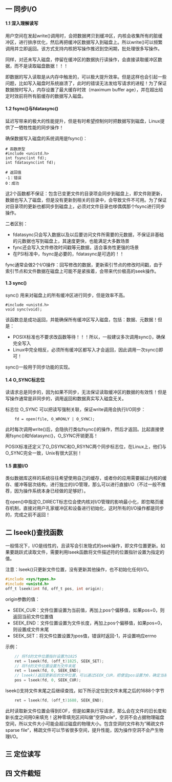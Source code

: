 ## 一 同步I/O

#### 1.1 深入理解读写

用户空间在发起write()调用时，会把数据拷贝到缓冲区，内核会收集所有的脏缓冲区，进行排序优化，然后再把缓冲区数据写入到磁盘上。所以write()可以频繁调用并立即返回。该方式支持内核把写操作推迟到空闲期，批处理很多写操作。  

同样，对还未写入磁盘，停留在缓冲区的数据执行读操作，会直接读取缓冲区数据，而不是读取磁盘数据！！！  

即数据的写入读取是从内存中触发的，可以极大提升效率。但是这样也会引起一些问题，比如写入磁盘时系统崩溃了，此时的错误无法发给写请求的进程！为了保证数据按时写入，内存设置了最大缓存时效（maximum buffer age），并在超出给定时效前将所有脏缓存的数据写入磁盘。  

#### 1.2 fsync()与fdatasync()

延迟写带来的极大的性能提升，但是有时希望控制何时把数据写到磁盘，Linux提供了一牺牲性能的同步操作！  

确保数据写入磁盘的系统调用是fsync()：
```
# 函数原型
#include <unistd.h>
int fsync(int fd);
int fdatasync(int fd);

# 返回值
-1：错误
0：成功
```

这2个函数都不保证：包含已变更文件的目录项会同步到磁盘上，即文件刚更新，数据也写入了磁盘，但是没有更新到相关的目录中，会导致文件不可用。为了保证对目录项的更新也都同步到磁盘上，必须对文件目录也嗲偶偶那个fsync进行同步操作。  

二者区别：
- fdatasync只会写入数据以及以后要访问文件所需要的元数据，不保证非基础的元数据也写到磁盘上，其速度更快，也能满足大多数场景
- fync还会写入文件修改时间戳等元数据，适合事务性更强的场景
- 在PSI标准中，fsync是必要的，fdatasync是可选的！！

fync通常会做2个I/O操作：回写修改的数据，更新索引节点的修改时间戳，由于索引节点和文件数据在磁盘上可能不是紧挨着，会带来代价极高的seek操作。

#### 1.3 sync()

sync() 用来对磁盘上的所有缓冲区进行同步，但是效率不高。
```
#include <unistd.h>
void sync(void);
```

该函数总是成功返回，并能确保所有缓冲区写入磁盘，包括：数据、元数据！但是：
- POSIX标准也不要求改函数等待！！！所以，一般建议多次调用sync()，确保完全写入
- Linux中完全相反，必须所有缓冲区都写入才会返回，因此调用一次sync()即可！

sync()一般用于同步功能的实现。

#### 1.4 O_SYNC标志位

读请求总是同步的，因为如果不同步，无法保证读取缓冲区的数据的有效性！但是写操作通常是非同步的，调用返回和数据真实写入磁盘无关。  

标志位 O_SYNC 可以把读写强制关联，保证write调用会执行I/O同步：
```
    fd = open(file, O_WRONLY | O_SYNC);
```

此时每次调用write()后，会隐执行类似fsync()的操作，然后才返回。比起直接使用fsync()和fdatasync()，O_SYNC开销更高！

POSIX标准还定义了O_DSYNC和O_RSYNC两个同步标志位，在Linux上，他们与O_SYNC完全一致，Unix有很大区别！

#### 1.5 直接I/O

类似数据库这样的系统往往希望使用自己的缓存，或者你的应用需要越过内核的缓存、缓冲等层次结构，进行独立的I/O管理，那么可以进行直接I/O（不过一般不推荐，因为操作系统本身已经做的足够好）。  

在open()中指定O_DIRECT标志位会使内核对I/O管理的影响最小化，即忽略页缓存机制，直接对用户孔家缓冲区和设备进行初始化，这时所有的I/O操作都是同步的，完成之前不返回！  

## 二 lseek()查找函数

一般情况下，I/O是线性的，且读写会引发隐式的seek操作，即文件位置更新。如果要跳跃式读取文件，需要利用lseek函数将文件描述符的位置指针设置为指定的值。  

注意：lseek()只更新文件位置，没有更新其他操作，也不初始化任何I/O。  

```c
#include <sys/types.h>
#include <unistd.h>
off_t lseek(int fd, off_t pos, int origin);
```

origin参数的值：
- SEEK_CUR：文件位置设置为当前值，再加上pos个偏移值，如果pos=0，则返回当前文件位置值
- SEEK_END：文件位置设置为文件长度，再加上pos个偏移值，如果pos=0，则设置成文件末尾
- SEEK_SET：将文件位置设置为pos值，错误时返回-1，并设置响应errno

示例：
```c
    // 将fd的文件位置指针设置为1825
    ret = lseek(fd, (off_t)1825, SEEK_SET);
    // 将fd的文件位置设置为文件末尾
    ret = lseek(fd, 0, SEEK_END);
    // lseek()返回更新后的文件位置，可以通过SEEK_CUR，把便宜pos设置为0，确定当前文件位置
    pos = lseek(fd, 0, SEEK_CUR);
```

lseek()支持文件末尾之后继续查找，如下所示定位到文件末尾之后的1688个字节
```c
    ret = lseek(fd, (off_t)1688, SEEK_END);
```
此时读取新文件位置会得到EOF，但是如果执行写请求，那么会在文件的旧长度和新长度之间用0来填充！这种零填充区间叫做”空洞hole“，空洞不会占据物理磁盘空间，所以文件大小可能会超过磁盘的物理大小。包含空洞的文件称为”稀疏文件sparse file“，稀疏文件可以节省很多空间，提升性能，因为操作空洞不会产生物理I/O。  

## 三 定位读写


## 四 文件截短